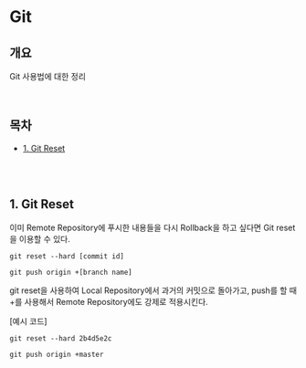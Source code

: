 # Git

## 개요

Git 사용법에 대한 정리

<br />

## 목차

- [1. Git Reset](#1-git-reset)
<br />

  <br />

## 1. Git Reset

이미 Remote Repository에 푸시한 내용들을 다시 Rollback을 하고 싶다면 Git reset을 이용할 수 있다.

```
git reset --hard [commit id]

git push origin +[branch name]
```

git reset을 사용하여 Local Repository에서 과거의 커밋으로 돌아가고, push를 할 때 +를 사용해서 Remote Repository에도 강제로 적용시킨다.

[예시 코드]

```
git reset --hard 2b4d5e2c

git push origin +master
```

<br />
